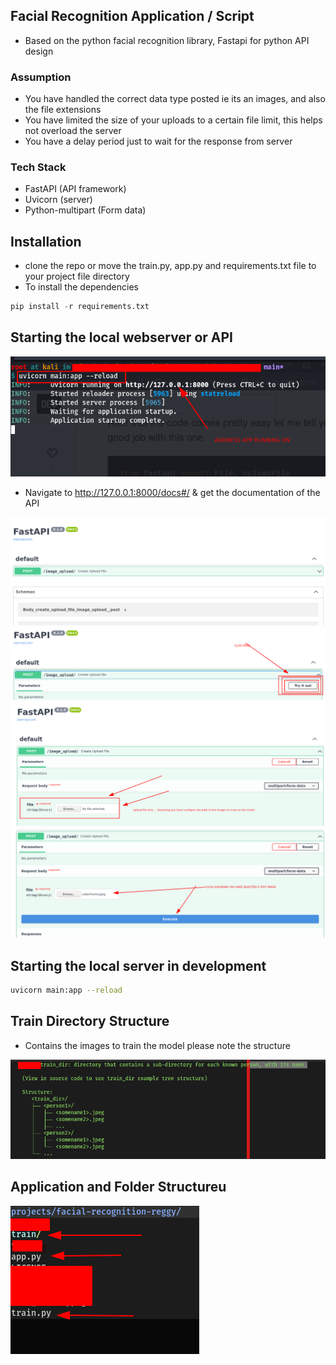 ## Facial Recognition Application / Script
- Based on the python facial recognition library, Fastapi for python API design

### Assumption

- You have handled the correct data type posted ie its an images, and also the file extensions
- You have limited the size of your uploads to a certain file limit, this helps not overload the server 
- You have a delay period just to wait for the response from server 


### Tech Stack

- FastAPI (API framework)
- Uvicorn (server)
- Python-multipart (Form data)

## Installation
- clone the repo or move the train.py, app.py and requirements.txt file to your project file directory
- To install the dependencies

```python
pip install -r requirements.txt
```

## Starting the local webserver or API

<img src='images/server_running.png' />

- Navigate to http://127.0.0.1:8000/docs#/ & get the documentation of the API

<img src='images/api_docs.png' />
<img src='images/api_docs2.png' />
<img src='images/api_docs3.png' />
<img src='images/api_docs4.png' />

## Starting the local server in development

```bash
uvicorn main:app --reload
```

## Train Directory Structure
- Contains the images to train the model please note the structure

<img src='images/train_dir.png' />

## Application and Folder Structureu

<img src='images/directory structure.png' />
